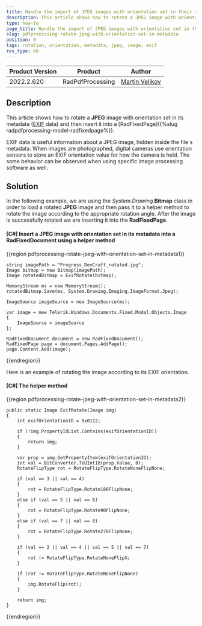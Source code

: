 ```yaml
---
title: Handle the import of JPEG images with orientation set in their metadata different than 0 (normal) | Telerik Document Processing
description: This article shows how to rotate a JPEG image with orientation set in its metadata and then insert it into a RadFixedPage.
type: how-to
page_title: Handle the import of JPEG images with orientation set in their metadata different than 0 (normal)
slug: pdfprocessing-rotate-jpeg-with-orientation-set-in-metadata
position: 0
tags: rotation, orientation, metadata, jpeg, image, exif
res_type: kb
---
```


<table>
<thead>
	<tr>
		<th>Product Version</th>
		<th>Product</th>
		<th>Author</th>
	</tr>
</thead>
<tbody>
	<tr>
		<td>2022.2.620</td>
		<td>RadPdfProcessing</td>
		<td><a href="https://www.telerik.com/blogs/author/martin-velikov">Martin Velikov</a></td>
	</tr>
</tbody>
</table>

## Description

This article shows how to rotate a **JPEG** image with orientation set in its metadata ([EXIF](https://en.wikipedia.org/wiki/Exif) data) and then insert it into a [RadFixedPage]({%slug radpdfprocessing-model-radfixedpage%}).

EXIF data is useful information about a JPEG image, hidden inside the file`s metadata. When images are photographed, digital cameras use orientation sensors to store an EXIF orientation value for how the camera is held. The same behavior can be observed when using specific image processing software as well.

## Solution

In the following example, we are using the _System.Drawing._**Bitmap** class in order to load a rotated **JPEG** image and then pass it to a helper method to rotate the image according to the appropriate rotation angle. 
After the image is successfully rotated we are inserting it into the **RadFixedPage**.

#### __[C#] Insert a JPEG image with orientation set in its metadata into a RadFixedDocument using a helper method__

{{region pdfprocessing-rotate-jpeg-with-orientation-set-in-metadata1}}

	string imagePath = "Progress_DevCraft_rotated.jpg";
	Image bitmap = new Bitmap(imagePath);
	Image rotatedBitmap = ExifRotate(bitmap);

	MemoryStream ms = new MemoryStream();
	rotatedBitmap.Save(ms, System.Drawing.Imaging.ImageFormat.Jpeg);

	ImageSource imageSource = new ImageSource(ms);

	var image = new Telerik.Windows.Documents.Fixed.Model.Objects.Image
	{
		ImageSource = imageSource
	};

	RadFixedDocument document = new RadFixedDocument();
	RadFixedPage page = document.Pages.AddPage();
	page.Content.Add(image);
{{endregion}}

Here is an example of rotating the image according to its EXIF orientation.

#### __[C#] The helper method__

{{region pdfprocessing-rotate-jpeg-with-orientation-set-in-metadata2}}

	public static Image ExifRotate(Image img)
	{
		int exifOrientationID = 0x0112;

		if (!img.PropertyIdList.Contains(exifOrientationID))
		{
			return img;
		}

		var prop = img.GetPropertyItem(exifOrientationID);
		int val = BitConverter.ToUInt16(prop.Value, 0);
		RotateFlipType rot = RotateFlipType.RotateNoneFlipNone;

		if (val == 3 || val == 4)
		{
			rot = RotateFlipType.Rotate180FlipNone;
		}
		else if (val == 5 || val == 6)
		{
			rot = RotateFlipType.Rotate90FlipNone;
		}
		else if (val == 7 || val == 8)
		{
			rot = RotateFlipType.Rotate270FlipNone;
		}

		if (val == 2 || val == 4 || val == 5 || val == 7)
		{
			rot |= RotateFlipType.RotateNoneFlipX;
		}

		if (rot != RotateFlipType.RotateNoneFlipNone)
		{
			img.RotateFlip(rot);
		}

		return img;
	}
{{endregion}}
